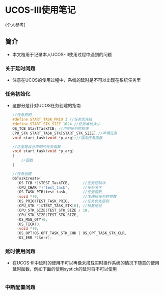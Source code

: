 # UCOS-III使用笔记
(个人参考)

## 简介 
- 本文档用于记录本人UCOS-III使用过程中遇到的问题

### 关于延时问题
- 注意在UCOS的使用过程中，系统的延时是不可以出现在系统任务里


### 任务初始化
- 这部分是针对UCOS任务创建的指南
    ```c
    //任务声明
    #define START_TASK_PRIO 3 //任务优先级
    #define START_STK_SIZE 1024 //任务堆栈大小
    OS_TCB StartTaskTCB; //声明任务控制块
    CPU_STK START_TASK_STK[START_STK_SIZE];//声明任务
    void start_task(void *p_arg);//指向任务函数

    //这里是自己声明的任务函数
    void start_task(void *p_arg)
    {
        //函数
    }

    //任务创建
    OSTaskCreate(
      (OS_TCB *)&TEST_TaskTCB,      //任务控制块
      (CPU_CHAR *)"test_task",      //任务名字
      (OS_TASK_PTR)test_task,       //任务函数
      (void *)0,                    //传递给任务的参数
      (OS_PRIO)TEST_TASK_PRIO,      //任务优先级别
      (CPU_STK *)&TEST_TASK_STK[0], //栈基地址
      (CPU_STK_SIZE)TEST_STK_SIZE / 10,
      (CPU_STK_SIZE)TEST_STK_SIZE,
      (OS_MSG_QTY)0,
      (OS_TICK)0,
      (void *)0,
      (OS_OPT)OS_OPT_TASK_STK_CHK | OS_OPT_TASK_STK_CLR,
      (OS_ERR *)&err);

    ```

### 延时使用问题
- 在UCOS-III中延时的使用不可以再像未搭载实时操作系统的情况下随意的使用延时函数，例如下面的使用systick的延时将不可以使用
    ```c

    ```

### 中断配置问题
